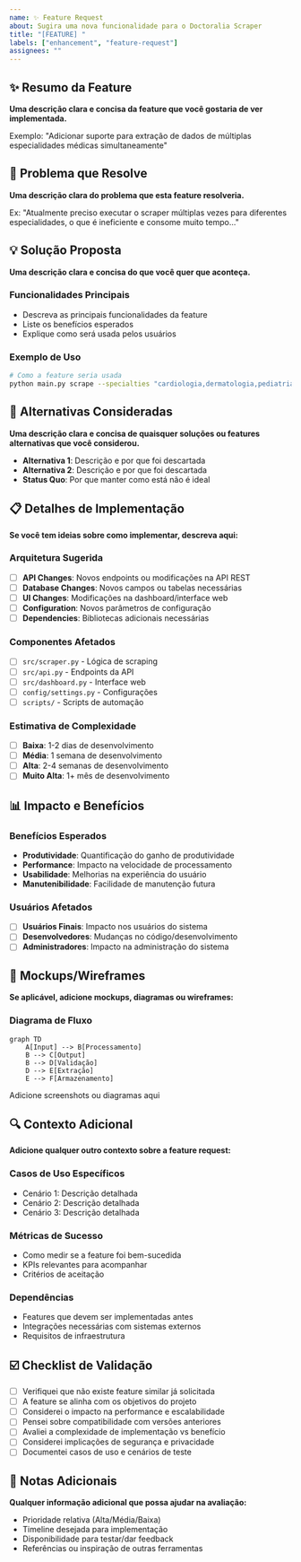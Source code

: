 ```yaml
---
name: ✨ Feature Request
about: Sugira uma nova funcionalidade para o Doctoralia Scraper
title: "[FEATURE] "
labels: ["enhancement", "feature-request"]
assignees: ""
---
```


## ✨ Resumo da Feature

**Uma descrição clara e concisa da feature que você gostaria de ver implementada.**

Exemplo: "Adicionar suporte para extração de dados de múltiplas especialidades médicas simultaneamente"

## 🎯 Problema que Resolve

**Uma descrição clara do problema que esta feature resolveria.**

Ex: "Atualmente preciso executar o scraper múltiplas vezes para diferentes especialidades, o que é ineficiente e consome muito tempo..."

## 💡 Solução Proposta

**Uma descrição clara e concisa do que você quer que aconteça.**

### Funcionalidades Principais

- Descreva as principais funcionalidades da feature
- Liste os benefícios esperados
- Explique como será usada pelos usuários

### Exemplo de Uso

```bash
# Como a feature seria usada
python main.py scrape --specialties "cardiologia,dermatologia,pediatria" --batch-mode
```

## 🔄 Alternativas Consideradas

**Uma descrição clara e concisa de quaisquer soluções ou features alternativas que você considerou.**

- **Alternativa 1**: Descrição e por que foi descartada
- **Alternativa 2**: Descrição e por que foi descartada
- **Status Quo**: Por que manter como está não é ideal

## 📋 Detalhes de Implementação

**Se você tem ideias sobre como implementar, descreva aqui:**

### Arquitetura Sugerida

- [ ] **API Changes**: Novos endpoints ou modificações na API REST
- [ ] **Database Changes**: Novos campos ou tabelas necessárias
- [ ] **UI Changes**: Modificações na dashboard/interface web
- [ ] **Configuration**: Novos parâmetros de configuração
- [ ] **Dependencies**: Bibliotecas adicionais necessárias

### Componentes Afetados

- [ ] `src/scraper.py` - Lógica de scraping
- [ ] `src/api.py` - Endpoints da API
- [ ] `src/dashboard.py` - Interface web
- [ ] `config/settings.py` - Configurações
- [ ] `scripts/` - Scripts de automação

### Estimativa de Complexidade

- [ ] **Baixa**: 1-2 dias de desenvolvimento
- [ ] **Média**: 1 semana de desenvolvimento
- [ ] **Alta**: 2-4 semanas de desenvolvimento
- [ ] **Muito Alta**: 1+ mês de desenvolvimento

## 📊 Impacto e Benefícios

### Benefícios Esperados

- **Produtividade**: Quantificação do ganho de produtividade
- **Performance**: Impacto na velocidade de processamento
- **Usabilidade**: Melhorias na experiência do usuário
- **Manutenibilidade**: Facilidade de manutenção futura

### Usuários Afetados

- [ ] **Usuários Finais**: Impacto nos usuários do sistema
- [ ] **Desenvolvedores**: Mudanças no código/desenvolvimento
- [ ] **Administradores**: Impacto na administração do sistema

## 📸 Mockups/Wireframes

**Se aplicável, adicione mockups, diagramas ou wireframes:**

### Diagrama de Fluxo

```mermaid
graph TD
    A[Input] --> B[Processamento]
    B --> C[Output]
    B --> D[Validação]
    D --> E[Extração]
    E --> F[Armazenamento]
```

Adicione screenshots ou diagramas aqui

## 🔍 Contexto Adicional

**Adicione qualquer outro contexto sobre a feature request:**

### Casos de Uso Específicos

- Cenário 1: Descrição detalhada
- Cenário 2: Descrição detalhada
- Cenário 3: Descrição detalhada

### Métricas de Sucesso

- Como medir se a feature foi bem-sucedida
- KPIs relevantes para acompanhar
- Critérios de aceitação

### Dependências

- Features que devem ser implementadas antes
- Integrações necessárias com sistemas externos
- Requisitos de infraestrutura

## ☑️ Checklist de Validação

- [ ] Verifiquei que não existe feature similar já solicitada
- [ ] A feature se alinha com os objetivos do projeto
- [ ] Considerei o impacto na performance e escalabilidade
- [ ] Pensei sobre compatibilidade com versões anteriores
- [ ] Avaliei a complexidade de implementação vs benefício
- [ ] Considerei implicações de segurança e privacidade
- [ ] Documentei casos de uso e cenários de teste

## 📝 Notas Adicionais

**Qualquer informação adicional que possa ajudar na avaliação:**

- Prioridade relativa (Alta/Média/Baixa)
- Timeline desejada para implementação
- Disponibilidade para testar/dar feedback
- Referências ou inspiração de outras ferramentas
